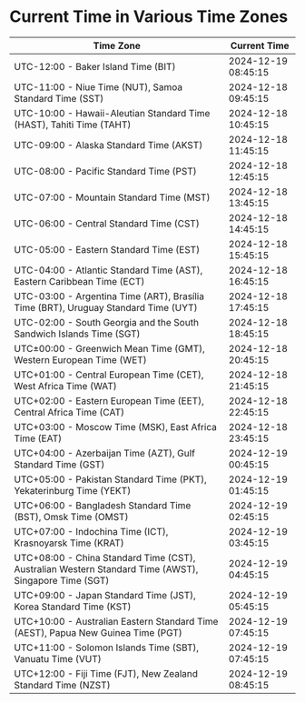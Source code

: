 # Current Time in Various Time Zones

| Time Zone | Current Time |
|-----------|--------------|
| UTC-12:00 - Baker Island Time (BIT) | 2024-12-19 08:45:15 |
| UTC-11:00 - Niue Time (NUT), Samoa Standard Time (SST) | 2024-12-18 09:45:15 |
| UTC-10:00 - Hawaii-Aleutian Standard Time (HAST), Tahiti Time (TAHT) | 2024-12-18 10:45:15 |
| UTC-09:00 - Alaska Standard Time (AKST) | 2024-12-18 11:45:15 |
| UTC-08:00 - Pacific Standard Time (PST) | 2024-12-18 12:45:15 |
| UTC-07:00 - Mountain Standard Time (MST) | 2024-12-18 13:45:15 |
| UTC-06:00 - Central Standard Time (CST) | 2024-12-18 14:45:15 |
| UTC-05:00 - Eastern Standard Time (EST) | 2024-12-18 15:45:15 |
| UTC-04:00 - Atlantic Standard Time (AST), Eastern Caribbean Time (ECT) | 2024-12-18 16:45:15 |
| UTC-03:00 - Argentina Time (ART), Brasília Time (BRT), Uruguay Standard Time (UYT) | 2024-12-18 17:45:15 |
| UTC-02:00 - South Georgia and the South Sandwich Islands Time (SGT) | 2024-12-18 18:45:15 |
| UTC±00:00 - Greenwich Mean Time (GMT), Western European Time (WET) | 2024-12-18 20:45:15 |
| UTC+01:00 - Central European Time (CET), West Africa Time (WAT) | 2024-12-18 21:45:15 |
| UTC+02:00 - Eastern European Time (EET), Central Africa Time (CAT) | 2024-12-18 22:45:15 |
| UTC+03:00 - Moscow Time (MSK), East Africa Time (EAT) | 2024-12-18 23:45:15 |
| UTC+04:00 - Azerbaijan Time (AZT), Gulf Standard Time (GST) | 2024-12-19 00:45:15 |
| UTC+05:00 - Pakistan Standard Time (PKT), Yekaterinburg Time (YEKT) | 2024-12-19 01:45:15 |
| UTC+06:00 - Bangladesh Standard Time (BST), Omsk Time (OMST) | 2024-12-19 02:45:15 |
| UTC+07:00 - Indochina Time (ICT), Krasnoyarsk Time (KRAT) | 2024-12-19 03:45:15 |
| UTC+08:00 - China Standard Time (CST), Australian Western Standard Time (AWST), Singapore Time (SGT) | 2024-12-19 04:45:15 |
| UTC+09:00 - Japan Standard Time (JST), Korea Standard Time (KST) | 2024-12-19 05:45:15 |
| UTC+10:00 - Australian Eastern Standard Time (AEST), Papua New Guinea Time (PGT) | 2024-12-19 07:45:15 |
| UTC+11:00 - Solomon Islands Time (SBT), Vanuatu Time (VUT) | 2024-12-19 07:45:15 |
| UTC+12:00 - Fiji Time (FJT), New Zealand Standard Time (NZST) | 2024-12-19 08:45:15 |

